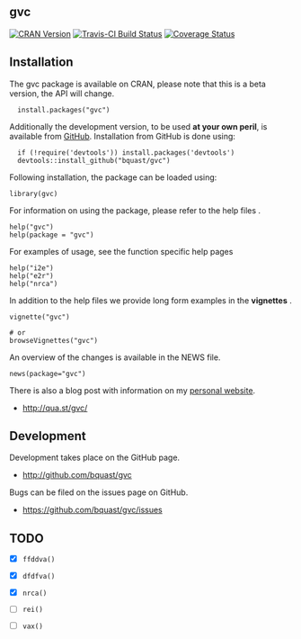 gvc
--------------
[![CRAN Version](http://www.r-pkg.org/badges/version/gvc)](http://cran.r-project.org/web/packages/gvc/index.html)
[![Travis-CI Build Status](https://travis-ci.org/bquast/gvc.png?branch=master)](https://travis-ci.org/bquast/gvc)
[![Coverage Status](https://coveralls.io/repos/bquast/gvc/badge.svg)](https://coveralls.io/r/bquast/gvc)


## Installation
The gvc package is available on CRAN, please note that this is a beta version, the API will change.

      install.packages("gvc")

Additionally the development version, to be used **at your own peril**, is available from [GitHub](https://github.com/bquast/gvc).
Installation from GitHub is done using:


      if (!require('devtools')) install.packages('devtools')
      devtools::install_github("bquast/gvc")


Following installation, the package can be loaded using:

    library(gvc)


For information on using the package, please refer to the help files    .

    help("gvc")
    help(package = "gvc")
    
For examples of usage, see the function specific help pages

    help("i2e")
    help("e2r")
    help("nrca")

In addition to the help files we provide long form examples in the **vignettes** .

    vignette("gvc")

    # or
    browseVignettes("gvc")
    
An overview of the changes is available in the NEWS file.

    news(package="gvc")

There is also a blog post with information on my [personal website](http://qua.st/).

 - http://qua.st/gvc/
 

Development
-------------
Development takes place on the GitHub page.

 - http://github.com/bquast/gvc

Bugs can be filed on the issues page on GitHub.

 - https://github.com/bquast/gvc/issues

TODO
-------------

 * [x] `ffddva()`
 * [x] `dfdfva()`
 * [x] `nrca()`
 * [ ] `rei()`
 * [ ] `vax()`


